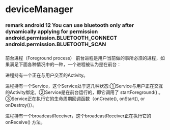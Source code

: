 # deviceManager

### remark  android 12  You can use bluetooth only after dynamically applying for permission  android.permission.BLUETOOTH_CONNECT android.permission.BLUETOOTH_SCAN

###  

前台进程（Foreground process） 前台进程是用户当前做的事所必须的进程，如果满足下面各种情况中的一种，一个进程被认为是在前台：

进程持有一个正在与用户交互的Activity。

进程持有一个Service，这个Service处于这几种状态:①Service与用户正在交互的Activity绑定。②Service是在前台运行的，即它调用了 startForeground()
。③Service正在执行它的生命周期回调函数（onCreate(), onStart(), or onDestroy()）。

进程持有一个broadcastReceiver，这个broadcastReceiver正在执行它的 onReceive() 方法。     
